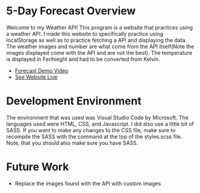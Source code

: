 # 5-Day Forecast Overview
Welcome to my Weather API!  This program is a website that practices using a weather API. I made this website to specifically practice using localStorage as well as to practice fetching a API and displaying the data. The weather images and number are what come from the API itself(Note the images displayed come with the API and are not the best).  The temperature is displayed in Ferihieght and had to be converted from Kelvin. 

* [Forecast Demo Video](http://youtu.be/18NQt3POx6g?hd=1)
* [See Website Live](https://mdowns1999.github.io/weatherAPI/)

# Development Environment

The environment that was used was Visual Studio Code by Microsoft.  The languages used were HTML, CSS, and Javascript.  I did also use a little bit of SASS.  If you want to make any changes to the CSS file, make sure to recompile the SASS with the command at the top of the styles.scss file.  Note, that you should also make sure you have SASS.

# Future Work
* Replace the images found with the API with custom images